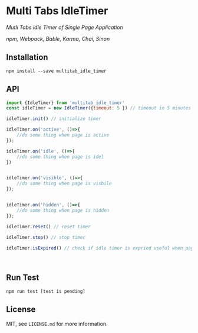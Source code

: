 # Multi Tabs IdleTimer


_Mutli Tabs idle Timer of Single Page Application_

_npm, Webpack, Bable, Karma, Chai, Sinon_


## Installation

```
npm install --save multitab_idle_timer
```


## API

```js
import {IdleTimer} from 'multitab_idle_timer'
const idleTimer = new IdleTimer({timeout: 5 }) // timeout in 5 minutes

idleTimer.init() // initialize timer 

idleTimer.on('active', ()=>{
    //do some thing when page is active
});

idleTimer.on('idle', ()=>{
    //do some thing when page is idel
})


idleTimer.on('visible', ()=>{
    //do some thing when page is visbile 
});


idleTimer.on('hidden', ()=>{
    //do some thing when page is hidden
});

idleTimer.reset() // reset timer

idleTimer.stop() // stop timer
 
idleTimer.isExpired() // check if idle timer is expried useful when page is relaod  
 
 
```

## Run Test
```
npm run test [test is pending]
```

## License

MIT, see `LICENSE.md` for more information.